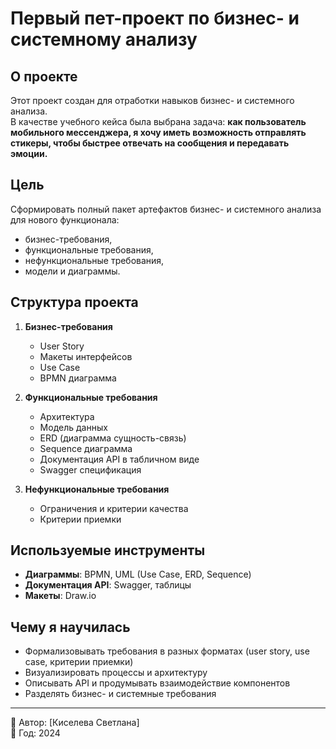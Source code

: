 # Первый пет-проект по бизнес- и системному анализу

## О проекте
Этот проект создан для отработки навыков бизнес- и системного анализа.  
В качестве учебного кейса была выбрана задача: **как пользователь мобильного мессенджера, я хочу иметь возможность отправлять стикеры, чтобы быстрее отвечать на сообщения и передавать эмоции.**

## Цель
Сформировать полный пакет артефактов бизнес- и системного анализа для нового функционала:
- бизнес-требования,
- функциональные требования,
- нефункциональные требования,
- модели и диаграммы.

## Структура проекта
1. **Бизнес-требования**
   - User Story  
   - Макеты интерфейсов  
   - Use Case  
   - BPMN диаграмма  

2. **Функциональные требования**
   - Архитектура  
   - Модель данных  
   - ERD (диаграмма сущность-связь)  
   - Sequence диаграмма  
   - Документация API в табличном виде  
   - Swagger спецификация  

3. **Нефункциональные требования**
   - Ограничения и критерии качества  
   - Критерии приемки  

## Используемые инструменты
- **Диаграммы**: BPMN, UML (Use Case, ERD, Sequence)  
- **Документация API**: Swagger, таблицы  
- **Макеты**: Draw.io

## Чему я научилась
- Формализовывать требования в разных форматах (user story, use case, критерии приемки)  
- Визуализировать процессы и архитектуру  
- Описывать API и продумывать взаимодействие компонентов  
- Разделять бизнес- и системные требования  

---

👤 Автор: [Киселева Светлана]  
📅 Год: 2024  
